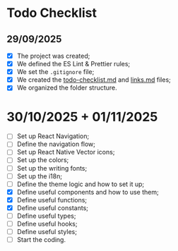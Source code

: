 # Todo Checklist

## 29/09/2025

- [x] The project was created;
- [x] We defined the ES Lint & Prettier rules;
- [x] We set the `.gitignore` file;
- [x] We created the [todo-checklist.md](./todo-checklist.md) and [links.md](./links.md) files;
- [x] We organized the folder structure.

# 30/10/2025 + 01/11/2025

- [ ] Set up React Navigation;
- [ ] Define the navigation flow;
- [ ] Set up React Native Vector icons;
- [ ] Set up the colors;
- [ ] Set up the writing fonts;
- [ ] Set up the i18n;
- [ ] Define the theme logic and how to set it up;
- [x] Define useful components and how to use them;
- [x] Define useful functions;
- [x] Define useful constants;
- [ ] Define useful types;
- [ ] Define useful hooks;
- [ ] Define useful styles;
- [ ] Start the coding.
